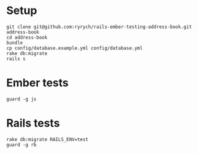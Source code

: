 # Setup

    git clone git@github.com:ryrych/rails-ember-testing-address-book.git address-book
    cd address-book
    bundle
    cp config/database.example.yml config/database.yml
    rake db:migrate
    rails s

# Ember tests

    guard -g js

# Rails tests

    rake db:migrate RAILS_ENV=test
    guard -g rb
